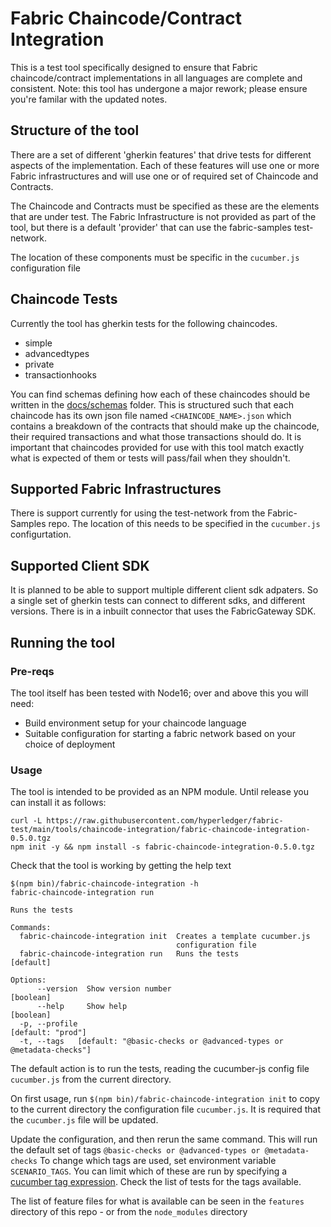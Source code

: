 # Fabric Chaincode/Contract Integration

This is a test tool specifically designed to ensure that Fabric chaincode/contract implementations in all languages are complete and consistent.
Note: this tool has undergone a major rework; please ensure you're familar with the updated notes.

## Structure of the tool

There are a set of different 'gherkin features' that drive tests for different aspects of the implementation. Each of these features will use one or more Fabric infrastructures and will use one or of required set of Chaincode and Contracts.

The Chaincode and Contracts must be specified as these are the elements that are under test. The Fabric Infrastructure is not provided as part of the tool, but there is a default 'provider' that can use the fabric-samples test-network.

The location of these components must be specific in the `cucumber.js` configuration file

## Chaincode Tests

Currently the tool has gherkin tests for the following chaincodes.

- simple
- advancedtypes
- private
- transactionhooks

You can find schemas defining how each of these chaincodes should be written in the [docs/schemas](./docs/schemas) folder. This is structured such that each chaincode has its own json file named `<CHAINCODE_NAME>.json` which contains a breakdown of the contracts that should make up the chaincode, their required transactions and what those transactions should do. It is important that chaincodes provided for use with this tool match exactly what is expected of them or tests will pass/fail when they shouldn't.


## Supported Fabric Infrastructures

There is support currently for using the test-network from the Fabric-Samples repo. The location of this needs to be specified in the `cucumber.js` 
configurtation.

## Supported Client SDK

It is planned to be able to support multiple different client sdk adpaters. So a single set of gherkin tests can connect to different sdks, and different versions. There is in a inbuilt connector that uses the FabricGateway SDK.
## Running the tool
### Pre-reqs

The tool itself has been tested with Node16; over and above this you will need:

- Build environment setup for your chaincode language
- Suitable configuration for starting a fabric network based on your choice of deployment

### Usage
The tool is intended to be provided as an NPM module. Until release you can install it as follows:

```
curl -L https://raw.githubusercontent.com/hyperledger/fabric-test/main/tools/chaincode-integration/fabric-chaincode-integration-0.5.0.tgz
npm init -y && npm install -s fabric-chaincode-integration-0.5.0.tgz
```

Check that the tool is working by getting the help text

```
$(npm bin)/fabric-chaincode-integration -h
fabric-chaincode-integration run

Runs the tests

Commands:
  fabric-chaincode-integration init  Creates a template cucumber.js
                                     configuration file
  fabric-chaincode-integration run   Runs the tests                    [default]

Options:
      --version  Show version number                                   [boolean]
      --help     Show help                                             [boolean]
  -p, --profile                                                [default: "prod"]
  -t, --tags   [default: "@basic-checks or @advanced-types or @metadata-checks"]

```

The default action is to run the tests, reading the cucumber-js config file `cucumber.js` from the current directory. 

On first usage, run `$(npm bin)/fabric-chaincode-integration init` to copy to the current directory the configuration file `cucumber.js`. It is required that the `cucumber.js` file will be updated. 

Update the configuration, and then rerun the same command. This will run the default set of tags `@basic-checks or @advanced-types or @metadata-checks`
To change which tags are used, set environment variable `SCENARIO_TAGS`. You can limit which of these are run by specifying a [cucumber tag expression](https://cucumber.io/docs/cucumber/api/#tag-expressions). Check the list of tests for the tags available.


The list of feature files for what is available can be seen in the `features` directory of this repo - or from the `node_modules` directory

